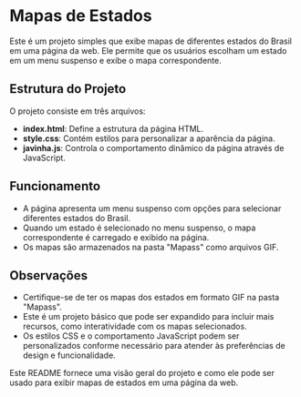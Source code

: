 # Mapas de Estados

Este é um projeto simples que exibe mapas de diferentes estados do Brasil em uma página da web. Ele permite que os usuários escolham um estado em um menu suspenso e exibe o mapa correspondente.

## Estrutura do Projeto

O projeto consiste em três arquivos:

- **index.html**: Define a estrutura da página HTML.
- **style.css**: Contém estilos para personalizar a aparência da página.
- **javinha.js**: Controla o comportamento dinâmico da página através de JavaScript.

## Funcionamento

- A página apresenta um menu suspenso com opções para selecionar diferentes estados do Brasil.
- Quando um estado é selecionado no menu suspenso, o mapa correspondente é carregado e exibido na página.
- Os mapas são armazenados na pasta "Mapass" como arquivos GIF.

## Observações

- Certifique-se de ter os mapas dos estados em formato GIF na pasta "Mapass".
- Este é um projeto básico que pode ser expandido para incluir mais recursos, como interatividade com os mapas selecionados.
- Os estilos CSS e o comportamento JavaScript podem ser personalizados conforme necessário para atender às preferências de design e funcionalidade.

Este README fornece uma visão geral do projeto e como ele pode ser usado para exibir mapas de estados em uma página da web.
